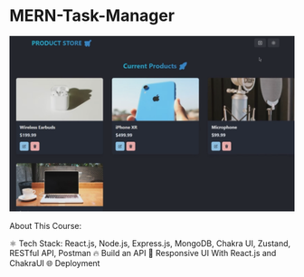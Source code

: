 # MERN-Task-Manager

![alt text](./frontend/public/image.png)

About This Course:

⚛️ Tech Stack: React.js, Node.js, Express.js, MongoDB, Chakra UI, Zustand, RESTful API, Postman
🔥 Build an API
📱 Responsive UI With React.js and ChakraUI
🌐 Deployment
